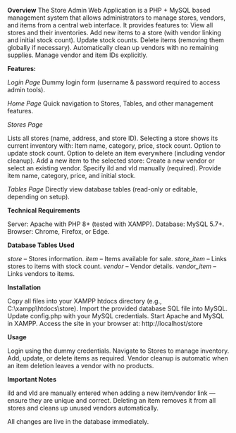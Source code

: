 **Overview**
The Store Admin Web Application is a PHP + MySQL based management system that allows administrators to manage stores, vendors, and items from a central web interface.
It provides features to:
  View all stores and their inventories.
  Add new items to a store (with vendor linking and initial stock count).
  Update stock counts.
  Delete items (removing them globally if necessary).
  Automatically clean up vendors with no remaining supplies.
  Manage vendor and item IDs explicitly.

**Features:**

_Login Page_
Dummy login form (username & password required to access admin tools).

_Home Page_
Quick navigation to Stores, Tables, and other management features.

_Stores Page_

Lists all stores (name, address, and store ID).
Selecting a store shows its current inventory with:
  Item name, category, price, stock count.
  Option to update stock count.
  Option to delete an item everywhere (including vendor cleanup).
Add a new item to the selected store:
  Create a new vendor or select an existing vendor.
  Specify iId and vId manually (required).
  Provide item name, category, price, and initial stock.

_Tables Page_
Directly view database tables (read-only or editable, depending on setup).

**Technical Requirements**

Server: Apache with PHP 8+ (tested with XAMPP).
Database: MySQL 5.7+.
Browser: Chrome, Firefox, or Edge.

**Database Tables Used**

_store_ – Stores information.
_item_ – Items available for sale.
_store_item_ – Links stores to items with stock count.
_vendor_ – Vendor details.
_vendor_item_ – Links vendors to items.

**Installation**

Copy all files into your XAMPP htdocs directory (e.g., C:\xampp\htdocs\store).
Import the provided database SQL file into MySQL.
Update config.php with your MySQL credentials.
Start Apache and MySQL in XAMPP.
Access the site in your browser at: http://localhost/store

**Usage**

Login using the dummy credentials.
Navigate to Stores to manage inventory.
Add, update, or delete items as required.
Vendor cleanup is automatic when an item deletion leaves a vendor with no products.

**Important Notes**

iId and vId are manually entered when adding a new item/vendor link — ensure they are unique and correct.
Deleting an item removes it from all stores and cleans up unused vendors automatically.

All changes are live in the database immediately.
